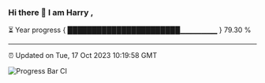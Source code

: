 ### Hi there 👋 I am Harry , 

⏳ Year progress { ███████████████████████▁▁▁▁▁▁▁ } 79.30 %

---

⏰ Updated on Tue, 17 Oct 2023 10:19:58 GMT

![Progress Bar CI](https://github.com/duykhang68/duykhang68/workflows/Progress%20Bar%20CI/badge.svg)
